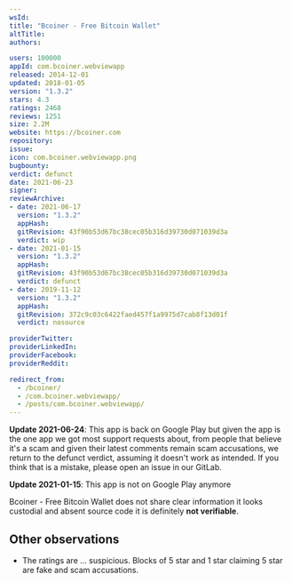 ```yaml
---
wsId: 
title: "Bcoiner - Free Bitcoin Wallet"
altTitle: 
authors:

users: 100000
appId: com.bcoiner.webviewapp
released: 2014-12-01
updated: 2018-01-05
version: "1.3.2"
stars: 4.3
ratings: 2468
reviews: 1251
size: 2.2M
website: https://bcoiner.com
repository: 
issue: 
icon: com.bcoiner.webviewapp.png
bugbounty: 
verdict: defunct
date: 2021-06-23
signer: 
reviewArchive:
- date: 2021-06-17
  version: "1.3.2"
  appHash: 
  gitRevision: 43f90b53d67bc38cec05b316d39730d071039d3a
  verdict: wip
- date: 2021-01-15
  version: "1.3.2"
  appHash: 
  gitRevision: 43f90b53d67bc38cec05b316d39730d071039d3a
  verdict: defunct
- date: 2019-11-12
  version: "1.3.2"
  appHash: 
  gitRevision: 372c9c03c6422faed457f1a9975d7cab8f13d01f
  verdict: nosource

providerTwitter: 
providerLinkedIn: 
providerFacebook: 
providerReddit: 

redirect_from:
  - /bcoiner/
  - /com.bcoiner.webviewapp/
  - /posts/com.bcoiner.webviewapp/
---
```



**Update 2021-06-24**: This app is back on Google Play but given the app is the
one app we got most support requests about, from people that believe it's a
scam and given their latest comments remain scam accusations, we return to the
defunct verdict, assuming it doesn't work as intended. If you think that is a
mistake, please open an issue in our GitLab.

**Update 2021-01-15**: This app is not on Google Play anymore

Bcoiner - Free Bitcoin Wallet
does not share clear information it looks custodial and absent source code it is
definitely **not verifiable**.

Other observations
------------------

* The ratings are ... suspicious. Blocks of 5 star and 1 star claiming 5 star
  are fake and scam accusations.
